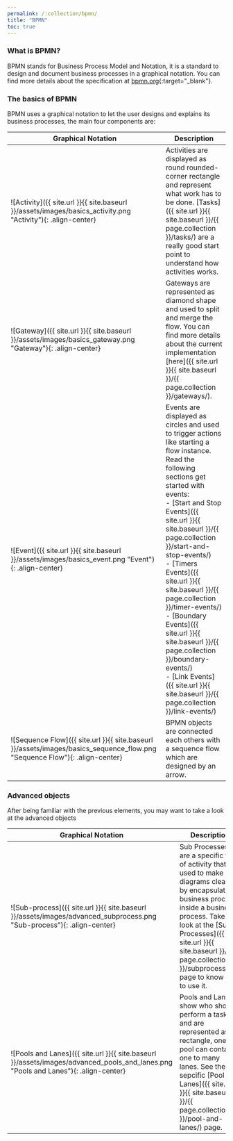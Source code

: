 ```yaml
---
permalink: /:collection/bpmn/
title: "BPMN"
toc: true
---
```

### What is BPMN?
BPMN stands for Business Process Model and Notation, it is a standard to design and document business processes in a graphical notation. You can find more details about the specification at [bpmn.org](https://www.bpmn.org/){:target="_blank"}.

### The basics of BPMN
BPMN uses a graphical notation to let the user designs and explains its business processes, the main four components are:

| Graphical Notation | Description |
| --- | --- |
| ![Activity]({{ site.url }}{{ site.baseurl }}/assets/images/basics_activity.png "Activity"){: .align-center} | Activities are displayed as round rounded-corner rectangle and represent what work has to be done. [Tasks]({{ site.url }}{{ site.baseurl }}/{{ page.collection }}/tasks/) are a really good start point to understand how activities works. |
| ![Gateway]({{ site.url }}{{ site.baseurl }}/assets/images/basics_gateway.png "Gateway"){: .align-center} | Gateways are represented as diamond shape and used to split and merge the flow. You can find more details about the current implementation [here]({{ site.url }}{{ site.baseurl }}/{{ page.collection }}/gateways/). |
| ![Event]({{ site.url }}{{ site.baseurl }}/assets/images/basics_event.png "Event"){: .align-center} | Events are displayed as circles and used to trigger actions like starting a flow instance. Read the following sections get started with events:<br /> - [Start and Stop Events]({{ site.url }}{{ site.baseurl }}/{{ page.collection }}/start-and-stop-events/)<br /> - [Timers Events]({{ site.url }}{{ site.baseurl }}/{{ page.collection }}/timer-events/)<br /> - [Boundary Events]({{ site.url }}{{ site.baseurl }}/{{ page.collection }}/boundary-events/)<br /> - [Link Events]({{ site.url }}{{ site.baseurl }}/{{ page.collection }}/link-events/) |
| ![Sequence Flow]({{ site.url }}{{ site.baseurl }}/assets/images/basics_sequence_flow.png "Sequence Flow"){: .align-center} | BPMN objects are connected each others with a sequence flow which are designed by an arrow. |

### Advanced objects
After being familiar with the previous elements, you may want to take a look at the advanced objects

| Graphical Notation | Description |
| --- | --- |
| ![Sub-process]({{ site.url }}{{ site.baseurl }}/assets/images/advanced_subprocess.png "Sub-process"){: .align-center} | Sub Processes are a specific type of activity that are used to make diagrams cleaner by encapsulating business process inside a business process. Take a look at the [Sub Processes]({{ site.url }}{{ site.baseurl }}/{{ page.collection }}/subprocesses/). page to know how to use it. |
| ![Pools and Lanes]({{ site.url }}{{ site.baseurl }}/assets/images/advanced_pools_and_lanes.png "Pools and Lanes"){: .align-center} | Pools and Lanes show who should perform a task and are represented as a rectangle, one pool can contains one to many lanes. See the sepcific [Pool and Lanes]({{ site.url }}{{ site.baseurl }}/{{ page.collection }}/pool-and-lanes/) page. |